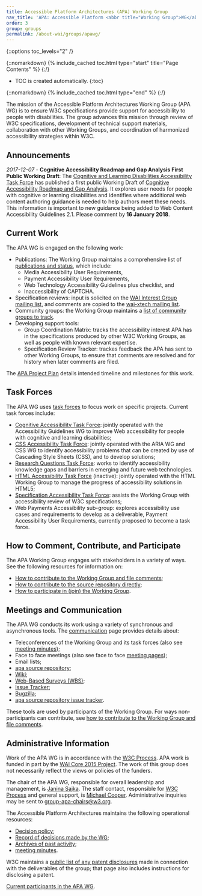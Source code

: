 ```yaml
---
title: Accessible Platform Architectures (APA) Working Group
nav_title: 'APA: Accessible Platform <abbr title="Working Group">WG</abbr>'
order: 3
group: groups
permalink: /about-wai/groups/apawg/
---
```


{::options toc_levels="2" /}

{::nomarkdown}
{% include_cached toc.html type="start" title="Page Contents" %}
{:/}

-   TOC is created automatically.
{:toc}

{::nomarkdown}
{% include_cached toc.html type="end" %}
{:/}

The mission of the Accessible Platform Architectures Working Group (APA
WG) is to ensure W3C specifications provide support for accessibility to
people with disabilities. The group advances this mission through review
of W3C specifications, development of technical support materials,
collaboration with other Working Groups, and coordination of harmonized
accessibility strategies within W3C.

## Announcements

*2017-12-07* - **Cognitive Accessibility Roadmap and Gap Analysis First
Public Working Draft**: The [Cognitive and Learning Disabilities
Accessibility Task Force](https://www.w3.org/WAI/PF/cognitive-a11y-tf/)
has published a first public Working Draft of [Cognitive Accessibility
Roadmap and Gap
Analysis](https://www.w3.org/TR/2017/WD-coga-gap-analysis-20171207/). It
explores user needs for people with cognitive or learning disabilities
and identifies where additional web content authoring guidance is needed
to help authors meet these needs. This information is important to new
guidance being added to Web Content Accessibility Guidelines 2.1. Please
comment by **16 January 2018**.

## Current Work

The APA WG is engaged on the following work:

-   Publications: The Working Group maintains a comprehensive list of
    [publications and status](deliverables), which include:
    -   Media Accessibility User Requirements,
    -   Payment Accessibility User Requirements,
    -   Web Technology Accessibility Guidelines plus checklist, and
    -   Inaccessibility of CAPTCHA.
-   Specification reviews: input is solicited on the [WAI Interest Group
    mailing list](http://lists.w3.org/Archives/Public/w3c-wai-ig/), and
    comments are copied to the [wai-xtech mailing
    list](https://lists.w3.org/Archives/Public/wai-xtech/).
-   Community groups: the Working Group maintains a [list of community
    groups to
    track](https://www.w3.org/WAI/PF/wiki/Spec_Review/Community_Groups).
-   Developing support tools:
    -   Group Coordination Matrix: tracks the accessibility interest APA
        has in the specifications produced by other W3C Working Groups,
        as well as people with known relevant expertise.
    -   Specification Review Tracker: trackes feedback the APA has sent
        to other Working Groups, to ensure that comments are resolved
        and for history when later comments are filed.

The [APA Project Plan](project) details intended timeline and milestones
for this work.

## Task Forces

The APA WG uses [task forces](task-forces) to focus work on specific
projects. Current task forces include:

-   [Cognitive Accessibility Task Force](/WAI/PF/cognitive-a11y-tf/):
    jointly operated with the Accessibility Guidelines WG to improve Web
    accessibility for people with cognitive and learning disabilities;
-   [CSS Accessibility Task Force](task-forces/css-a11y/): jointly
    operated with the ARIA WG and CSS WG to identify accessibility
    problems that can be created by use of Cascading Style Sheets (CSS),
    and to develop solutions;
-   [Research Questions Task Force](task-forces/research-questions/):
    works to identify accessibility knowledge gaps and barriers in
    emerging and future web technologies.
-   [HTML Accessibility Task Force](/WAI/PF/html-task-force) (inactive):
    jointly operated with the HTML Working Group to manage the progress
    of accessibility solutions in HTML5;
-   [Specification Accessibility Task
    Force](/WAI/PF/Group/spec-review-tf): assists the Working Group with
    accessibility review of W3C specifications;
-   Web Payments Accessibility sub-group: explores accessibility use
    cases and requirements to develop as a deliverable, Payment
    Accessibility User Requirements, currently proposed to become a task
    force.

## How to Comment, Contribute, and Participate

The APA Working Group engages with stakeholders in a variety of ways.
See the following resources for information on:

-   [How to contribute to the Working Group and file
    comments](contribute);
-   [How to contribute to the source repository
    directly](https://github.com/w3c/apa/);
-   [How to participate in (join) the Working Group](participation).

## Meetings and Communication

The APA WG conducts its work using a variety of synchronous and
asynchronous tools. The [communication](communication) page provides
details about:

-   Teleconferences of the Working Group and its task forces (also see
    [meeting minutes](minutes));
-   Face to face meetings (also see face to face [meeting
    pages](wiki/Meetings));
-   Email lists;
-   [apa source repository](https://github.com/w3c/apa/);
-   [Wiki](wiki/);
-   [Web-Based Surveys (WBS)](/2002/09/wbs/83907/);
-   [Issue Tracker](track/);
-   [Bugzilla](https://www.w3.org/Bugs/Public/);
-   [apa source repository issue
    tracker](https://github.com/w3c/apa/issues).

These tools are used by participants of the Working Group. For ways
non-participants can contribute, see [how to contribute to the Working
Group and file comments](contribute).

## Administrative Information

Work of the APA WG is in accordance with the [W3C
Process](http://www.w3.org/2015/Process-20150901/). APA work is funded
in part by the [WAI Core 2015 Project](http://www.w3.org/WAI/Core2015/).
The work of this group does not necessarily reflect the views or
policies of the funders.

The chair of the APA WG, responsible for overall leadership and
management, is [Janina Sajka](mailto:janina@rednote.net). The staff
contact, responsible for [W3C
Process](http://www.w3.org/Consortium/Process/) and general support, is
[Michael Cooper](http://www.w3.org/People/cooper/). Administrative
inquiries may be sent to <group-apa-chairs@w3.org>.

The Accessible Platform Architectures maintains the following
operational resources:

-   [Decision policy](decision-policy);
-   [Record of decisions made by the WG](wiki/Decisions);
-   [Archives of past activity](archive);
-   [meeting minutes](minutes).

W3C maintains a [public list of any patent
disclosures](http://www.w3.org/2004/01/pp-impl/83907/status) made in
connection with the deliverables of the group; that page also includes
instructions for disclosing a patent.

[Current participants in the APA
WG](https://www.w3.org/2000/09/dbwg/details?group=83907&amp;public=1).